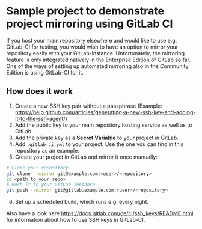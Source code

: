 # Sample project to demonstrate project mirroring using GitLab CI

If you host your main repository elsewhere and would like to use e.g.
GitLab-CI for testing, you would wish to have an option to mirror your
repository easily with your GitLab-instance. Unfortunately, the mirroring
feature is only integrated natively in the Enterprise Edition of GitLab
so far. One of the ways of setting up automated mirroring also in the Community
Edition is using GitLab-CI for it.

## How does it work

1. Create a new SSH key pair without a passphrase (Example: https://help.github.com/articles/generating-a-new-ssh-key-and-adding-it-to-the-ssh-agent/)
2. Add the public key to your main repository hosting service as well as to GitLab.
3. Add the private key as a **Secret Variable** to your project in GitLab.
4. Add `.gitlab-ci.yml` to your project. Use the one you can find in this repository as an example.
5. Create your project in GitLab and mirror it once manually:

```bash
# Clone your repository
git clone --mirror git@example.com:<user>/<repository>
cd <path_to_your_repo>
# Push it to your GitLab instance
git push --mirror git@gitlab.example.com:<user>/<repository>
```

6. Set up a scheduled build, which runs e.g. every night.

Also have a look here https://docs.gitlab.com/ce/ci/ssh_keys/README.html for information
about how to use SSH keys in GitLab-CI.

